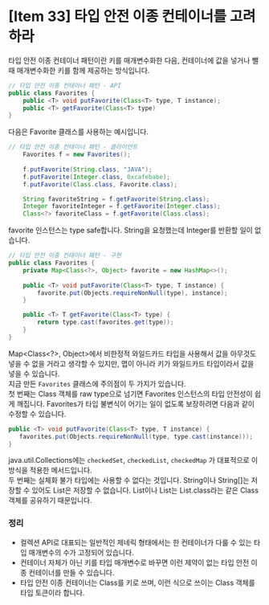 # [Item 33] 타입 안전 이종 컨테이너를 고려하라
타입 안전 이종 컨테이너 패턴이란 키를 매개변수화한 다음, 컨테이너에 값을 넣거나 뺄 때 매개변수화한 키를 함께 제공하는 방식입니다.
``` java
// 타입 안전 이종 컨테이너 패턴 - API
public class Favorites {
    public <T> void putFavorite(Class<T> type, T instance);
    public <T> getFavorite(Class<T> type)
}
```
다음은 Favorite 클래스를 사용하는 예시입니다.
``` java
// 타입 안전 이종 컨태이너 패턴 - 클라이언트
    Favorites f = new Favorites();
    
    f.putFavorite(String.class, "JAVA");
    f.putFavorite(Integer.class, 0xcafebabe);
    f.putFavorite(Class.class, Favorite.class);

    String favoriteString = f.getFavorite(String.class);
    Integer favoriteInteger = f.getFavorite(Integer.class);
    Class<?> favoriteClass = f.getFavorite(Class.class);
```
favorite 인스턴스는 type safe합니다. String을 요청했는데 Integer를 반환할 일이 없습니다.
``` java
// 타입 안전 이종 컨태이너 패턴 - 구현
public class Favorites {
    private Map<Class<?>, Object> favorite = new HashMap<>();
    
    public <T> void putFavorite(Class<T> type, T instance) {
        favorite.put(Objects.requireNonNull(type), instance);
    }

    public <T> T getFavorite(Class<T> type) {
        return type.cast(favorites.get(type));
    }
}

```
 Map<Class<?>, Object>에서 비한정적 와일드카드 타입을 사용해서 값을 아무것도 넣을 수 없을 거라고 생각할 수 있지만, 맵이 아니라 키가 와일드카드 타입이라서 값을 넣을 수 있습니다.</br>
 지금 만든 `Favorites` 클래스에 주의점이 두 가지가 있습니다.</br>
 첫 번째는 Class 객체를 raw type으로 넘기면 Favorites 인스턴스의 타입 안전성이 쉽게 깨집니다. Favorites가 타입 불변식이 어기는 일이 없도록 보장하려면 다음과 같이 수정할 수 있습니다.

 ``` java
public <T> void putFavorite(Class<T> type, T instance) {
    favorites.put(Objects.requireNonNull(type, type.cast(instance)));
}
 ```
 java.util.Collections에는 `checkedSet`, `checkedList`, `checkedMap` 가 대표적으로 이 방식을 적용한 메서드입니다.
 </br>
 두 번째는 실체화 불가 타입에는 사용할 수 없다는 것입니다. String이나 String[]는 저장할 수 있어도 List<String>은 저장할 수 없습니다. List<String>이나 List<Integer>는 List.class라는 같은 Class 객체를 공유하기 때문입니다.
 ### 정리
 - 컬렉션 API로 대표되는 일반적인 제네릭 형태에서는 한 컨테이너가 다룰 수 있는 타입 매개변수의 수가 고정되어 있습니다.
 - 컨테이너 자체가 아닌 키를 타입 매개변수로 바꾸면 이런 제약이 없는 타입 안전 이종 컨테이너를 만들 수 있습니다.
 - 타입 안전 이종 컨테이너는 Class를 키로 쓰며, 이런 식으로 쓰이는 Class 객체를 타입 토큰이라 합니다.